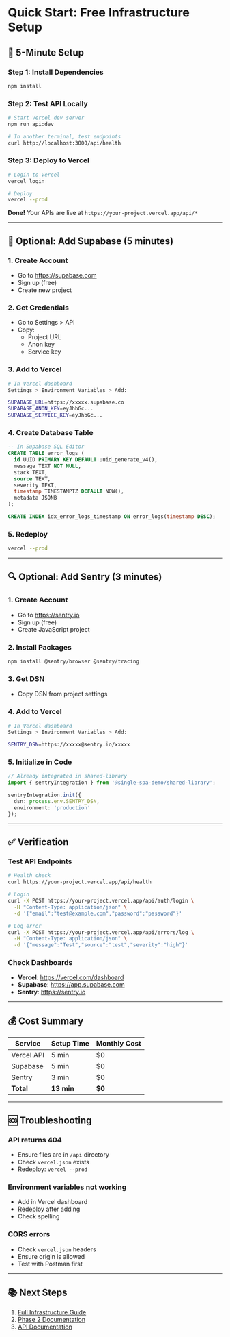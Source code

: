 # Quick Start: Free Infrastructure Setup

## 🚀 5-Minute Setup

### Step 1: Install Dependencies
```bash
npm install
```

### Step 2: Test API Locally
```bash
# Start Vercel dev server
npm run api:dev

# In another terminal, test endpoints
curl http://localhost:3000/api/health
```

### Step 3: Deploy to Vercel
```bash
# Login to Vercel
vercel login

# Deploy
vercel --prod
```

**Done!** Your APIs are live at `https://your-project.vercel.app/api/*`

---

## 🎯 Optional: Add Supabase (5 minutes)

### 1. Create Account
- Go to https://supabase.com
- Sign up (free)
- Create new project

### 2. Get Credentials
- Go to Settings > API
- Copy:
  - Project URL
  - Anon key
  - Service key

### 3. Add to Vercel
```bash
# In Vercel dashboard
Settings > Environment Variables > Add:

SUPABASE_URL=https://xxxxx.supabase.co
SUPABASE_ANON_KEY=eyJhbGc...
SUPABASE_SERVICE_KEY=eyJhbGc...
```

### 4. Create Database Table
```sql
-- In Supabase SQL Editor
CREATE TABLE error_logs (
  id UUID PRIMARY KEY DEFAULT uuid_generate_v4(),
  message TEXT NOT NULL,
  stack TEXT,
  source TEXT,
  severity TEXT,
  timestamp TIMESTAMPTZ DEFAULT NOW(),
  metadata JSONB
);

CREATE INDEX idx_error_logs_timestamp ON error_logs(timestamp DESC);
```

### 5. Redeploy
```bash
vercel --prod
```

---

## 🔍 Optional: Add Sentry (3 minutes)

### 1. Create Account
- Go to https://sentry.io
- Sign up (free)
- Create JavaScript project

### 2. Install Packages
```bash
npm install @sentry/browser @sentry/tracing
```

### 3. Get DSN
- Copy DSN from project settings

### 4. Add to Vercel
```bash
# In Vercel dashboard
Settings > Environment Variables > Add:

SENTRY_DSN=https://xxxxx@sentry.io/xxxxx
```

### 5. Initialize in Code
```typescript
// Already integrated in shared-library
import { sentryIntegration } from '@single-spa-demo/shared-library';

sentryIntegration.init({
  dsn: process.env.SENTRY_DSN,
  environment: 'production'
});
```

---

## ✅ Verification

### Test API Endpoints
```bash
# Health check
curl https://your-project.vercel.app/api/health

# Login
curl -X POST https://your-project.vercel.app/api/auth/login \
  -H "Content-Type: application/json" \
  -d '{"email":"test@example.com","password":"password"}'

# Log error
curl -X POST https://your-project.vercel.app/api/errors/log \
  -H "Content-Type: application/json" \
  -d '{"message":"Test","source":"test","severity":"high"}'
```

### Check Dashboards
- **Vercel**: https://vercel.com/dashboard
- **Supabase**: https://app.supabase.com
- **Sentry**: https://sentry.io

---

## 💰 Cost Summary

| Service | Setup Time | Monthly Cost |
|---------|------------|--------------|
| Vercel API | 5 min | $0 |
| Supabase | 5 min | $0 |
| Sentry | 3 min | $0 |
| **Total** | **13 min** | **$0** |

---

## 🆘 Troubleshooting

### API returns 404
- Ensure files are in `/api` directory
- Check `vercel.json` exists
- Redeploy: `vercel --prod`

### Environment variables not working
- Add in Vercel dashboard
- Redeploy after adding
- Check spelling

### CORS errors
- Check `vercel.json` headers
- Ensure origin is allowed
- Test with Postman first

---

## 📚 Next Steps

1. [Full Infrastructure Guide](./INFRASTRUCTURE_SETUP.md)
2. [Phase 2 Documentation](./PHASE2_INFRASTRUCTURE.md)
3. [API Documentation](./API_DOCUMENTATION.md)
